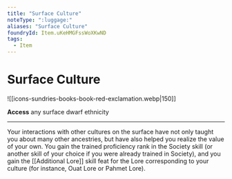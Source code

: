 ```yaml
---
title: "Surface Culture"
noteType: ":luggage:"
aliases: "Surface Culture"
foundryId: Item.uKeHMGFssWoXKwND
tags:
  - Item
---
```


# Surface Culture
![[icons-sundries-books-book-red-exclamation.webp|150]]

**Access** any surface dwarf ethnicity

* * *

Your interactions with other cultures on the surface have not only taught you about many other ancestries, but have also helped you realize the value of your own. You gain the trained proficiency rank in the Society skill (or another skill of your choice if you were already trained in Society), and you gain the [[Additional Lore]] skill feat for the Lore corresponding to your culture (for instance, Ouat Lore or Pahmet Lore).

